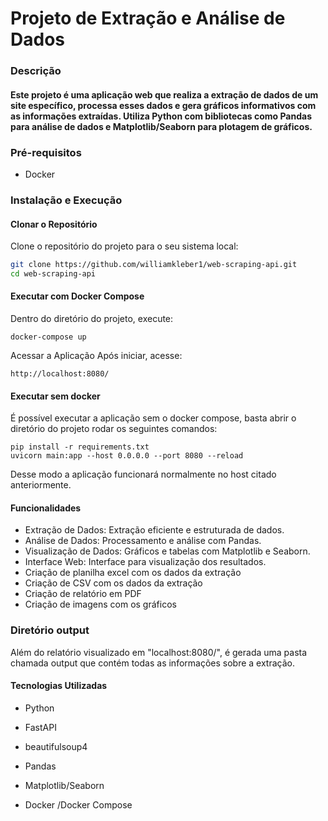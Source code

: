 # Projeto de Extração e Análise de Dados
### Descrição
#### Este projeto é uma aplicação web que realiza a extração de dados de um site específico, processa esses dados e gera gráficos informativos com as informações extraídas. Utiliza Python com bibliotecas como Pandas para análise de dados e Matplotlib/Seaborn para plotagem de gráficos.

### Pré-requisitos

- Docker

### Instalação e Execução
#### Clonar o Repositório

 Clone o repositório do projeto para o seu sistema local:

```bash
git clone https://github.com/williamkleber1/web-scraping-api.git
cd web-scraping-api
```
#### Executar com Docker Compose
Dentro do diretório do projeto, execute:

```
docker-compose up
```
Acessar a Aplicação
Após iniciar, acesse:
```
http://localhost:8080/
``````

#### Executar sem docker

É possível executar a aplicação sem o docker compose, basta abrir o diretório do projeto rodar os seguintes comandos:
```
pip install -r requirements.txt
uvicorn main:app --host 0.0.0.0 --port 8080 --reload
```
Desse modo a aplicação funcionará normalmente no host citado anteriormente.

#### Funcionalidades
- Extração de Dados: Extração eficiente e estruturada de dados.
- Análise de Dados: Processamento e análise com Pandas.
- Visualização de Dados: Gráficos e tabelas com Matplotlib e Seaborn.
- Interface Web: Interface para visualização dos resultados.
- Criação de planilha excel com os dados da extração
- Criação de CSV com os dados da extração
- Criação de relatório em PDF 
- Criação de imagens com os gráficos

### Diretório output
Além do relatório visualizado em "localhost:8080/", é gerada uma pasta chamada output que contém todas as informações sobre a extração.





#### Tecnologias Utilizadas
- Python

- FastAPI
- beautifulsoup4

- Pandas

- Matplotlib/Seaborn

- Docker
/Docker Compose


